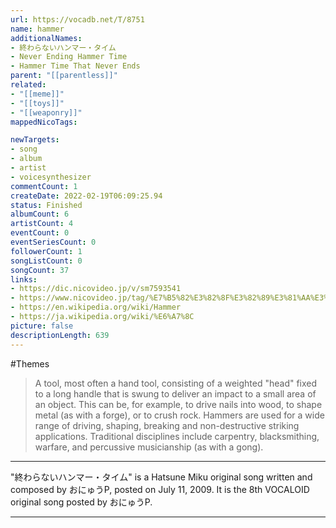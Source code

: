 ```yaml
---
url: https://vocadb.net/T/8751
name: hammer
additionalNames: 
- 終わらないハンマー・タイム
- Never Ending Hammer Time
- Hammer Time That Never Ends
parent: "[[parentless]]"
related:
- "[[meme]]"
- "[[toys]]"
- "[[weaponry]]"
mappedNicoTags:

newTargets:
- song
- album
- artist
- voicesynthesizer
commentCount: 1
createDate: 2022-02-19T06:09:25.94
status: Finished
albumCount: 6
artistCount: 4
eventCount: 0
eventSeriesCount: 0
followerCount: 1
songListCount: 0
songCount: 37
links: 
- https://dic.nicovideo.jp/v/sm7593541
- https://www.nicovideo.jp/tag/%E7%B5%82%E3%82%8F%E3%82%89%E3%81%AA%E3%81%84%E3%83%8F%E3%83%B3%E3%83%9E%E3%83%BC%E3%83%BB%E3%82%BF%E3%82%A4%E3%83%A0
- https://en.wikipedia.org/wiki/Hammer
- https://ja.wikipedia.org/wiki/%E6%A7%8C
picture: false
descriptionLength: 639
---
```


#Themes

>A tool, most often a hand tool, consisting of a weighted "head" fixed to a long handle that is swung to deliver an impact to a small area of an object.
This can be, for example, to drive nails into wood, to shape metal (as with a forge), or to crush rock.
Hammers are used for a wide range of driving, shaping, breaking and non-destructive striking applications.
Traditional disciplines include carpentry, blacksmithing, warfare, and percussive musicianship (as with a gong).
___

"終わらないハンマー・タイム" is a Hatsune Miku original song written and composed by おにゅうP, posted on July 11, 2009.
It is the 8th VOCALOID original song posted by おにゅうP.

---

